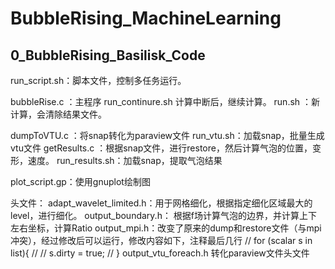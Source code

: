 # BubbleRising_MachineLearning
## 0_BubbleRising_Basilisk_Code
run_script.sh：脚本文件，控制多任务运行。

bubbleRise.c ：主程序
	run_continure.sh 计算中断后，继续计算。
	run.sh ：新计算，会清除结果文件。

dumpToVTU.c ：将snap转化为paraview文件
	run_vtu.sh：加载snap，批量生成vtu文件
getResults.c ：根据snap文件，进行restore，然后计算气泡的位置，变形，速度。
	run_results.sh：加载snap，提取气泡结果

plot_script.gp：使用gnuplot绘制图


头文件：
adapt_wavelet_limited.h：用于网格细化，根据指定细化区域最大的level，进行细化。
output_boundary.h： 根据f场计算气泡的边界，并计算上下左右坐标，计算Ratio
output_mpi.h：改变了原来的dump和restore文件（与mpi冲突），经过修改后可以运行，修改内容如下，注释最后几行
		//   for (scalar s in list){
		//     // s.dirty = true;
		//   }
output_vtu_foreach.h 转化paraview文件头文件
